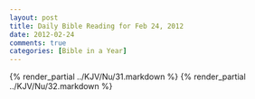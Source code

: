 ```yaml
---
layout: post
title: Daily Bible Reading for Feb 24, 2012
date: 2012-02-24
comments: true
categories: [Bible in a Year]
---
```

{% render_partial ../KJV/Nu/31.markdown %}
{% render_partial ../KJV/Nu/32.markdown %}
